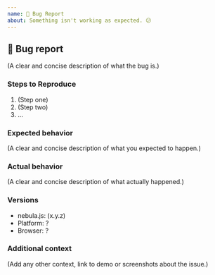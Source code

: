 ```yaml
---
name: 🐛 Bug Report
about: Something isn't working as expected. 😕
---
```


## 🐛 Bug report

(A clear and concise description of what the bug is.)

### Steps to Reproduce

1. (Step one)
1. (Step two)
1. ...

### Expected behavior

(A clear and concise description of what you expected to happen.)

### Actual behavior

(A clear and concise description of what actually happened.)

### Versions

- nebula.js: (x.y.z)
- Platform: ?
- Browser: ?

### Additional context

(Add any other context, link to demo or screenshots about the issue.)
